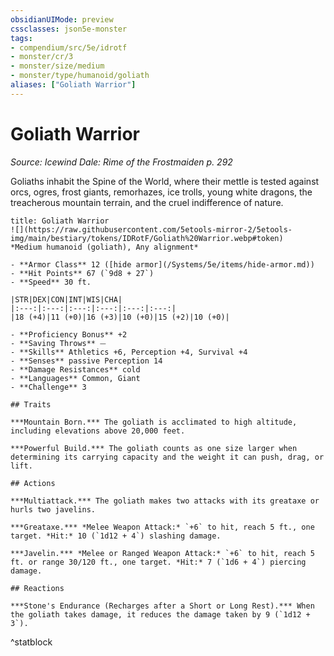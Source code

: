 ```yaml
---
obsidianUIMode: preview
cssclasses: json5e-monster
tags:
- compendium/src/5e/idrotf
- monster/cr/3
- monster/size/medium
- monster/type/humanoid/goliath
aliases: ["Goliath Warrior"]
---
```

# Goliath Warrior
*Source: Icewind Dale: Rime of the Frostmaiden p. 292*  

Goliaths inhabit the Spine of the World, where their mettle is tested against orcs, ogres, frost giants, remorhazes, ice trolls, young white dragons, the treacherous mountain terrain, and the cruel indifference of nature.

```ad-statblock
title: Goliath Warrior
![](https://raw.githubusercontent.com/5etools-mirror-2/5etools-img/main/bestiary/tokens/IDRotF/Goliath%20Warrior.webp#token)
*Medium humanoid (goliath), Any alignment*

- **Armor Class** 12 ([hide armor](/Systems/5e/items/hide-armor.md))
- **Hit Points** 67 (`9d8 + 27`)
- **Speed** 30 ft.

|STR|DEX|CON|INT|WIS|CHA|
|:---:|:---:|:---:|:---:|:---:|:---:|
|18 (+4)|11 (+0)|16 (+3)|10 (+0)|15 (+2)|10 (+0)|

- **Proficiency Bonus** +2
- **Saving Throws** ⏤
- **Skills** Athletics +6, Perception +4, Survival +4
- **Senses** passive Perception 14
- **Damage Resistances** cold
- **Languages** Common, Giant
- **Challenge** 3

## Traits

***Mountain Born.*** The goliath is acclimated to high altitude, including elevations above 20,000 feet.

***Powerful Build.*** The goliath counts as one size larger when determining its carrying capacity and the weight it can push, drag, or lift.

## Actions

***Multiattack.*** The goliath makes two attacks with its greataxe or hurls two javelins.

***Greataxe.*** *Melee Weapon Attack:* `+6` to hit, reach 5 ft., one target. *Hit:* 10 (`1d12 + 4`) slashing damage.

***Javelin.*** *Melee or Ranged Weapon Attack:* `+6` to hit, reach 5 ft. or range 30/120 ft., one target. *Hit:* 7 (`1d6 + 4`) piercing damage.

## Reactions

***Stone's Endurance (Recharges after a Short or Long Rest).*** When the goliath takes damage, it reduces the damage taken by 9 (`1d12 + 3`).
```
^statblock